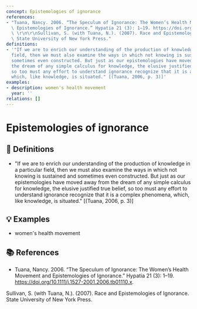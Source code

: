 ```yaml
---
concept: Epistemologies of ignorance
references:
- "Tuana, Nancy. 2006. “The Speculum of Ignorance: The Women’s Health Movement and\
  \ Epistemologies of Ignorance.” Hypatia 21 (3): 1–19. https://doi.org/10.1111/j.1527-2001.2006.tb01110.x.\
  \ \r\n\r\nSullivan, S. (with Tuana, N.). (2007). Race and Epistemologies of Ignorance.\
  \ State University of New York Press."
definitions:
- '"If we are to enrich our understanding of the production of knowledge in a particular
  field, then we must also examine the ways in which not knowing is sustained and
  sometimes even constructed. But just as our epistemologies have moved away from
  the dream of any simple calculus for knowledge, the elusive justified true belief,
  so too must any effort to understand ignorance recognize that it is a complex phenomena,
  which, like knowledge, is situated." [(Tuana, 2006, p. 3)]'
examples:
- description: women's health movement
  year: ''
relations: []
---
```


# Epistemologies of ignorance

## 📖 Definitions

- "If we are to enrich our understanding of the production of knowledge in a particular field, then we must also examine the ways in which not knowing is sustained and sometimes even constructed. But just as our epistemologies have moved away from the dream of any simple calculus for knowledge, the elusive justified true belief, so too must any effort to understand ignorance recognize that it is a complex phenomena, which, like knowledge, is situated." [(Tuana, 2006, p. 3)]

## 💡 Examples

- women's health movement

## 📚 References

- Tuana, Nancy. 2006. “The Speculum of Ignorance: The Women’s Health Movement and Epistemologies of Ignorance.” Hypatia 21 (3): 1–19. https://doi.org/10.1111/j.1527-2001.2006.tb01110.x. 

Sullivan, S. (with Tuana, N.). (2007). Race and Epistemologies of Ignorance. State University of New York Press.
